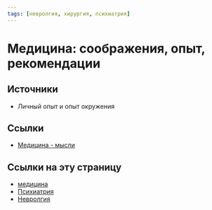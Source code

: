 ```yaml
---
tags: [невролгия, хирургия, психиатрия]
---
```

# Медицина: соображения, опыт, рекомендации

## Источники

- Личный опыт и опыт окружения

## Ссылки

- [Медицина - мысли](%D0%9C%D0%B5%D0%B4%D0%B8%D1%86%D0%B8%D0%BD%D0%B0%20-%20%D0%BC%D1%8B%D1%81%D0%BB%D0%B8.md)

## Ссылки на эту страницу

* [медицина](https://ru.wikipedia.org/wiki/%D0%9C%D0%B5%D0%B4%D0%B8%D1%86%D0%B8%D0%BD%D0%B0 "Медицина")
* [Психиатрия](%D0%9F%D1%81%D0%B8%D1%85%D0%B8%D0%B0%D1%82%D1%80%D0%B8%D1%8F.md) 
* [Невролгия](%D0%9D%D0%B5%D0%B2%D1%80%D0%BE%D0%BB%D0%B3%D0%B8%D1%8F.md)
